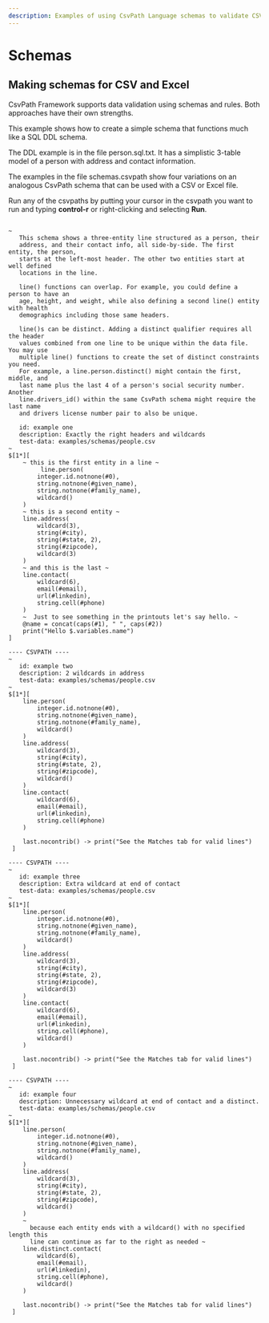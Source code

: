 ```yaml
---
description: Examples of using CsvPath Language schemas to validate CSV/Excel data
---
```


# Schemas

## Making schemas for CSV and Excel

CsvPath Framework supports data validation using schemas and rules. Both approaches have their own strengths.

This example shows how to create a simple schema that functions much like a SQL DDL schema.

The DDL example is in the file person.sql.txt. It has a simplistic 3-table model of a person with address and contact information.

The examples in the file schemas.csvpath show four variations on an analogous CsvPath schema that can be used with a CSV or Excel file.

Run any of the csvpaths by putting your cursor in the csvpath you want to run and typing **control-r** or right-clicking and selecting **Run**.

<figure><img src="../../../.gitbook/assets/Screenshot 2025-08-26 at 12.07.01 PM.png" alt=""><figcaption></figcaption></figure>

```clike
~
   This schema shows a three-entity line structured as a person, their
   address, and their contact info, all side-by-side. The first entity, the person,
   starts at the left-most header. The other two entities start at well defined
   locations in the line.

   line() functions can overlap. For example, you could define a person to have an
   age, height, and weight, while also defining a second line() entity with health
   demographics including those same headers.

   line()s can be distinct. Adding a distinct qualifier requires all the header
   values combined from one line to be unique within the data file. You may use
   multiple line() functions to create the set of distinct constraints you need.
   For example, a line.person.distinct() might contain the first, middle, and
   last name plus the last 4 of a person's social security number. Another
   line.drivers_id() within the same CsvPath schema might require the last name
   and drivers license number pair to also be unique.

   id: example one
   description: Exactly the right headers and wildcards
   test-data: examples/schemas/people.csv
~
$[1*][
	~ this is the first entity in a line ~
         line.person(
		integer.id.notnone(#0),
		string.notnone(#given_name),
		string.notnone(#family_name),
		wildcard()
	)
	~ this is a second entity ~
	line.address(
		wildcard(3),
		string(#city),
		string(#state, 2),
		string(#zipcode),
		wildcard(3)
	)
	~ and this is the last ~
	line.contact(
		wildcard(6),
		email(#email),
		url(#linkedin),
		string.cell(#phone)
	)
	~  Just to see something in the printouts let's say hello. ~
	@name = concat(caps(#1), " ", caps(#2))
	print("Hello $.variables.name")
]

---- CSVPATH ----
~
   id: example two
   description: 2 wildcards in address
   test-data: examples/schemas/people.csv
~
$[1*][
    line.person(
		integer.id.notnone(#0),
		string.notnone(#given_name),
		string.notnone(#family_name),
		wildcard()
	)
	line.address(
		wildcard(3),
		string(#city),
		string(#state, 2),
		string(#zipcode),
		wildcard()
	)
	line.contact(
		wildcard(6),
		email(#email),
		url(#linkedin),
		string.cell(#phone)
	)

    last.nocontrib() -> print("See the Matches tab for valid lines")
 ]

---- CSVPATH ----
~
   id: example three
   description: Extra wildcard at end of contact
   test-data: examples/schemas/people.csv
~
$[1*][
    line.person(
		integer.id.notnone(#0),
		string.notnone(#given_name),
		string.notnone(#family_name),
		wildcard()
	)
	line.address(
		wildcard(3),
		string(#city),
		string(#state, 2),
		string(#zipcode),
		wildcard(3)
	)
	line.contact(
		wildcard(6),
		email(#email),
		url(#linkedin),
		string.cell(#phone),
		wildcard()
	)

    last.nocontrib() -> print("See the Matches tab for valid lines")
 ]

---- CSVPATH ----
~
   id: example four
   description: Unnecessary wildcard at end of contact and a distinct.
   test-data: examples/schemas/people.csv
~
$[1*][
    line.person(
		integer.id.notnone(#0),
		string.notnone(#given_name),
		string.notnone(#family_name),
		wildcard()
	)
	line.address(
		wildcard(3),
		string(#city),
		string(#state, 2),
		string(#zipcode),
		wildcard()
	)
	~
	  because each entity ends with a wildcard() with no specified length this
 	  line can continue as far to the right as needed ~
	line.distinct.contact(
		wildcard(6),
		email(#email),
		url(#linkedin),
		string.cell(#phone),
		wildcard()
	)

    last.nocontrib() -> print("See the Matches tab for valid lines")
 ]
```




